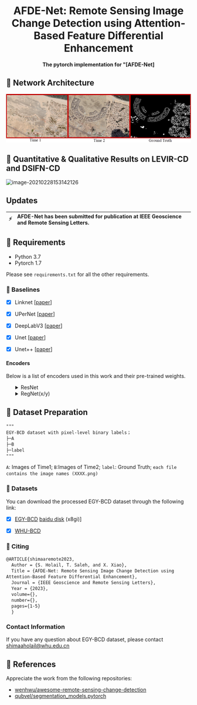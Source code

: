 <h1 align="center">
  <b>AFDE-Net: Remote Sensing Image Change Detection using Attention-Based Feature Differential Enhancement</b><br>
</h1>
<p align="center">
      <b>The pytorch implementation for "[AFDE-Net]</b>
</p>


## :speech_balloon: Network Architecture
![image-20210228153142126](./img/Mansoura.png)

## :speech_balloon: Quantitative & Qualitative Results on LEVIR-CD and DSIFN-CD
![image-20210228153142126](./img/NewCairo.png)



## Updates
| :zap:        | AFDE-Net has been submitted for publication at IEEE Geoscience and Remote Sensing Letters. |
|---------------|:------------------------|


## :speech_balloon: Requirements

- Python 3.7
- Pytorch 1.7

Please see `requirements.txt` for all the other requirements.


### 🔭 Baselines <a name="baselines"></a>

- [x] Linknet [[paper](https://arxiv.org/abs/1707.03718)]
- [x] UPerNet [[paper](https://arxiv.org/abs/1807.10221)]
- [x] DeepLabV3 [[paper](https://arxiv.org/abs/1706.05587)]
- [x] Unet [[paper](https://arxiv.org/abs/1505.04597)]
- [x] Unet++ [[paper](https://arxiv.org/pdf/1807.10165.pdf)]


#### Encoders <a name="encoders"></a>

Below is a list of encoders used in this work and their pre-trained weights.

<details>
<summary style="margin-left: 25px;">ResNet</summary>
<div style="margin-left: 25px;">

| Encoder   |        Weights        | Params, M |
| --------- | :-------------------: | :-------: |
| resnet50  | imagenet / ssl / swsl |    23M    |
| resnet101 |       imagenet        |    42M    |


</div>
</details>

<details>
<summary style="margin-left: 25px;">RegNet(x/y)</summary>
<div style="margin-left: 25px;">

| Encoder          | Weights  | Params, M |
| ---------------- | :------: | :-------: |
| timm-regnety_120 | imagenet |    49M    |
| timm-regnety_160 | imagenet |    80M    |
| timm-regnety_320 | imagenet |   141M    |


</div>
</details>


## :speech_balloon: Dataset Preparation

```
"""
EGY-BCD dataset with pixel-level binary labels；
├─A
├─B
├─label
"""
```

`A`: Images of Time1;
`B`:Images of Time2;
`label`: Ground Truth;
`each file contains the image names (XXXX.png)`


### :truck: Datasets <a name="dataset"></a>

You can download the processed EGY-BCD dataset through the following link:

- [x] [EGY-BCD]() [baidu disk](https://pan.baidu.com/s/1bU9bSRxQnlfw7OkOw7hqjA) (x8gi)] 
- [x] [WHU-BCD](https://justchenhao.github.io/LEVIR/)


### :page_with_curl: Citing <a name="citing"></a>

```
@ARTICLE{shimaaremote2023,
  Author = {S. Holail, T. Saleh, and X. Xiao},
  Title = {AFDE-Net: Remote Sensing Image Change Detection using Attention-Based Feature Differential Enhancement},
  Journal = {IEEE Geoscience and Remote Sensing Letters},
  Year = {2023},
  volume={},
  number={},
  pages={1-5}
  }
```
  
### Contact Information
If you have any question about EGY-BCD dataset, please contact shimaaholail@whu.edu.cn


## :speech_balloon: References

Appreciate the work from the following repositories:

- [wenhwu/awesome-remote-sensing-change-detection](https://github.com/wenhwu/awesome-remote-sensing-change-detection)
- [qubvel/segmentation_models.pytorch](https://github.com/qubvel/segmentation_models.pytorch)

